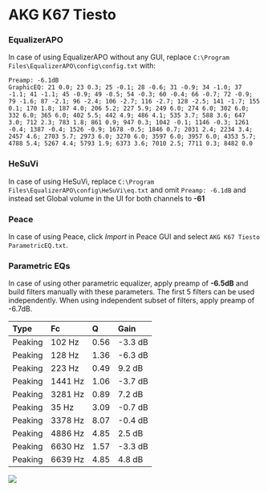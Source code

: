 # AKG K67 Tiesto

### EqualizerAPO
In case of using EqualizerAPO without any GUI, replace `C:\Program Files\EqualizerAPO\config\config.txt`
with:
```
Preamp: -6.1dB
GraphicEQ: 21 0.0; 23 0.3; 25 -0.1; 28 -0.6; 31 -0.9; 34 -1.0; 37 -1.1; 41 -1.1; 45 -0.9; 49 -0.5; 54 -0.3; 60 -0.4; 66 -0.7; 72 -0.9; 79 -1.6; 87 -2.1; 96 -2.4; 106 -2.7; 116 -2.7; 128 -2.5; 141 -1.7; 155 0.1; 170 1.8; 187 4.0; 206 5.2; 227 5.9; 249 6.0; 274 6.0; 302 6.0; 332 6.0; 365 6.0; 402 5.5; 442 4.9; 486 4.1; 535 3.7; 588 3.6; 647 3.0; 712 2.3; 783 1.8; 861 0.9; 947 0.3; 1042 -0.1; 1146 -0.3; 1261 -0.4; 1387 -0.4; 1526 -0.9; 1678 -0.5; 1846 0.7; 2031 2.4; 2234 3.4; 2457 4.6; 2703 5.7; 2973 6.0; 3270 6.0; 3597 6.0; 3957 6.0; 4353 5.7; 4788 5.4; 5267 4.4; 5793 1.9; 6373 3.6; 7010 2.5; 7711 0.3; 8482 0.0
```

### HeSuVi
In case of using HeSuVi, replace `C:\Program Files\EqualizerAPO\config\HeSuVi\eq.txt` and omit `Preamp:
-6.1dB` and instead set Global volume in the UI for both channels to **-61**

### Peace
In case of using Peace, click *Import* in Peace GUI and select `AKG K67 Tiesto ParametricEQ.txt`.

### Parametric EQs
In case of using other parametric equalizer, apply preamp of **-6.5dB** and build filters manually
with these parameters. The first 5 filters can be used independently.
When using independent subset of filters, apply preamp of -6.7dB.

| Type    | Fc      |    Q | Gain    |
|:--------|:--------|:-----|:--------|
| Peaking | 102 Hz  | 0.56 | -3.3 dB |
| Peaking | 128 Hz  | 1.36 | -6.3 dB |
| Peaking | 223 Hz  | 0.49 | 9.2 dB  |
| Peaking | 1441 Hz | 1.06 | -3.7 dB |
| Peaking | 3281 Hz | 0.89 | 7.2 dB  |
| Peaking | 35 Hz   | 3.09 | -0.7 dB |
| Peaking | 3378 Hz | 8.07 | -0.4 dB |
| Peaking | 4886 Hz | 4.85 | 2.5 dB  |
| Peaking | 6630 Hz | 1.57 | -3.3 dB |
| Peaking | 6639 Hz | 4.85 | 4.8 dB  |

![](https://raw.githubusercontent.com/jaakkopasanen/AutoEq/master/results/innerfidelity/sbaf-serious/AKG%20K67%20Tiesto/AKG%20K67%20Tiesto.png)